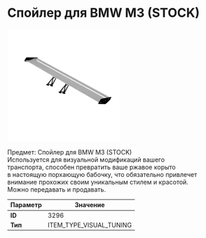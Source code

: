 # Спойлер для BMW M3 (STOCK)

![Item Image](../img/3296.webp?raw=true)

Предмет: Спойлер для BMW M3 (STOCK)<br>Используется для визуальной модификаций вашего<br>транспорта, способен превратить ваше ржавое корыто<br>в настоящую порхающую бабочку, что обязательно привлечет<br>внимание прохожих своим уникальным стилем и красотой.<br>Можно передавать и продавать.


| Параметр | Значение |
|----------|----------|
| **ID** | 3296 |
| **Тип** | ITEM_TYPE_VISUAL_TUNING |


